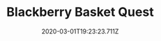 ---
templateKey: blog-post
featuredpost: false
date: 2020-03-01T19:23:23.711Z
featuredimage: /img/quest_bg1.png
imgBg: quest_bg1
title: Blackberry Basket Quest
description: It's blackberry season but Linus can't find his basket! He's asking you to help him find it. He has no idea where it is.
reward: 1 Heart Linus
tags:
  - Mail
  - fall
  - Fall 8
  - Return Linus' Basket
  - Backwoods
  - Bus Stop
  - 6am - 2am
  - quest
---